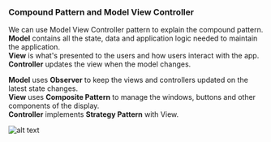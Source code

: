 ### Compound Pattern and Model View Controller
We can use Model View Controller pattern to explain the compound pattern.  
**Model** contains all the state, data and application logic needed to maintain the application.  
**View** is what's presented to the users and how users interact with the app.  
**Controller** updates the view when the model changes. 

**Model** uses **Observer** to keep the views and controllers updated on the latest state changes.   
**View** uses **Composite Pattern** to manage the windows, buttons and other components of the display.   
**Controller** implements **Strategy Pattern** with View. 

![alt text](http://mblogthumb2.phinf.naver.net/MjAxNzA2MjlfMTAy/MDAxNDk4NjkzNTM2NTg3.QXtjSuwzl1o61fJQlEWXx4NXdyc7_w-CW5ZRgYg8gt4g.6ggQLy3iuCirVKMTcPUBWHPo33NklBuldA5cjsuu5UYg.PNG.cestlavie_01/mvc3.png?type=w800 "MVC")
